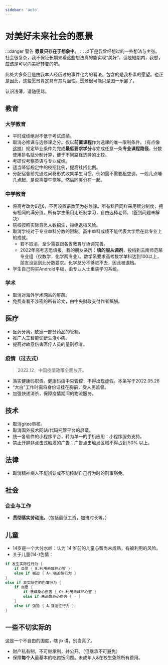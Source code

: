 ```yaml
---
sidebar: 'auto'
---
```

# 对美好未来社会的愿景
:::danger 警告
**愿景只存在于想象中。**
:::
以下是我曾经想过的一些想法与主张。社会很复杂，我不保证长期来看这些想法真的能实现“美好”，但是短期内，我想，应该是可以向美好转变的吧。

此处大多条目是由我本人经历过的事件化为的看法，包含的是我朴素的愿望。也正是因此，这些愿景肯定具有其片面性。愿景很可能只是图一乐罢了。

认识浅薄，请随便骂。
## 教育
### 大学教育
* 平时成绩绝对不低于考试成绩。
* 取消必修课与选修课之分。仅以**前置课程**作为选课的唯一限制条件。（有点像[这样](https://leetcode.com/problems/course-schedule-ii/description/)）规定毕业条件为完成**最低要求学分**与完成任意一条**专业课程路径**。分数使用排名赋分制计算，便于不同路径选择的比较。
* 考研仅考察英语与专业成绩。
* 适当降低规定中的校招比例，提高社招比例。
* 分配宿舍前先通过问卷形式收集学生习惯，例如需不需要租空调，一般几点睡几点起，是否需要午觉等。然后同类分在一起。
### 中学教育
* 将高考改为9选6，不再设置语数英为必修课。所有科目同样采用赋分制度，拥有相同的满分值。所有学生采用走班制学习，自由选择老师。（签到问题未解决）
* 院校按照实际意愿人数招生，拒绝退档风险。
* 取消学校对于专业单科分数的限制。高中单科成绩不能代表大学后在此专业上的成就。
    * 若不取消，至少需要跟各省教育厅协调完善。
    * <span class="heimu" title="你知道的太多了">2022年高考志愿填报，我的朋友亲历：**填的服从调剂**，投档到云南师范某专业组（仅数学，化学两专业）。数学系要求高考数学单科达到100以上，朋友没达到此分数要求。化学总分不够进不去，因此被退档。</span>
* 学生自己购买Android平板，由专业人士重装学习系统。
### 学术
* 取消对海外学术网站的屏蔽。
* 免费查看不涉密的所有论文，由中央财政支付作者稿酬。
## 医疗
* 医药分离，放宽一部分药品的管制。
* 推广人工智能诊断生活小病。
* 提高对故意伤害医疗人员的量刑标准。
### 疫情（过去式）
> 2022.12，中国疫情政策全面放开。

* 落实健康码职责。健康码由中央管控，不得出现虚假。<span class="heimu" title="你知道的太多了">本条写于2022.05.26</span><!-- * 阳性患者居家隔离。为防止阳性患者外出，一切密闭空间进入需登记健康码，红码禁止入内。没有条件在家隔离的， -->
* “大白”工作时需将身份证挂在胸前，受人民监督。
* 加强快递消杀，保障疫情期间的物流服务。
## 技术
* 取消gitee审核。
* 取消国外技术网站/代码托管平台的屏蔽。
* 统一各软件的小程序平台，转为单一的手机应用：小程序服务支持。
* 禁止开屏非点击式触发的广告；广告点击触发区域不得占到 50% 以上。
## 法律
* 取消精神病人不能辨认或不能控制自己行为时的刑事豁免。
## 社会
### 企业与工作
* **贯彻落实劳动法。**（包括最低工资，加班时长等。）
## 儿童
* 14岁是一个大分水岭：认为 14 岁前的儿童心智尚未成熟，有被利用的风险。
* 关于儿童(14-)色情：
```rs
if 发生实际性行为 {
    if 自愿 { B.利用未成熟心智 }
    else if 强迫 { A+.强迫性行为 } 
}
else if 非实际性的色情行为 {
    if 自愿 {
        if 造成身心伤害 { C+.利用未成熟心智 }
        else if 未造成身心伤害 { - }
    }
    else if 强迫 { A.强迫性行为 }
}
```

## 一些不切实际的
这是一个不自由的国度，瞎 jb 讲，别当真了。
* 财产私有制，不可继承制，并公开。（但继承不可避免）
* 保障**每个人**最基本的吃饱饭问题。未成年人&在校生免除所有费用。